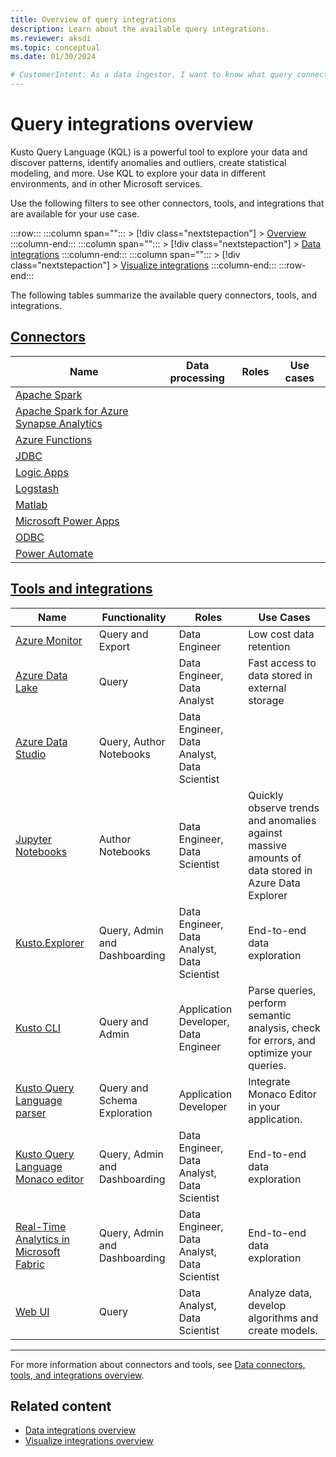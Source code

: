 ```yaml
---
title: Overview of query integrations
description: Learn about the available query integrations.
ms.reviewer: aksdi
ms.topic: conceptual
ms.date: 01/30/2024

# CustomerIntent: As a data ingestor, I want to know what query connectors and tools are available, so that I can choose the right one for my use case.
---
```

# Query integrations overview

Kusto Query Language (KQL) is a powerful tool to explore your data and discover patterns, identify anomalies and outliers, create statistical modeling, and more. Use KQL to explore your data in different environments, and in other Microsoft services.

Use the following filters to see other connectors, tools, and integrations that are available for your use case.

:::row:::
   :::column span="":::
      > [!div class="nextstepaction"]
      > [Overview](integrate-overview.md)
   :::column-end:::
   :::column span="":::
      > [!div class="nextstepaction"]
      > [Data integrations](integrate-data-overview.md)
   :::column-end:::
   :::column span="":::
      > [!div class="nextstepaction"]
      > [Visualize integrations](integrate-visualize-overview.md)
   :::column-end:::
:::row-end:::

The following tables summarize the available query connectors, tools, and integrations.

## [Connectors](#tab/connectors)

| Name | Data processing | Roles | Use cases |
|--|--|--|--|
| [Apache Spark](integrate-overview.md#apache-spark) |  |  |  |
| [Apache Spark for Azure Synapse Analytics](integrate-overview.md#apache-spark-for-azure-synapse-analytics) |  |  |  |
| [Azure Functions](integrate-overview.md#azure-functions) |  |  |  |
| [JDBC](integrate-overview.md#jdbc) |  |  |  |
| [Logic Apps](integrate-overview.md#logic-apps) |  |  |  |
| [Logstash](integrate-overview.md#logstash) |  |  |  |
| [Matlab](integrate-overview.md#matlab) |  |  |  |
| [Microsoft Power Apps](integrate-overview.md#power-apps) |  |  |  |
| [ODBC](integrate-overview.md#odbc) |  |  |  |
| [Power Automate](integrate-overview.md#power-automate) |  |  |  |

## [Tools and integrations](#tab/integrations)

| Name                                                                                                                                            | Functionality                 | Roles                                       | Use Cases                                                                                          |
| ----------------------------------------------------------------------------------------------------------------------------------------------- | ----------------------------- | ------------------------------------------- | -------------------------------------------------------------------------------------------------- |
| [Azure Monitor](/azure/data-explorer/integrate-overview.md&tabs=integrations#azure-monitor)                                                     | Query and Export              | Data Engineer                               | Low cost data retention                                                                            |
| [Azure Data Lake](/azure/data-explorer/integrate-overview.md&tabs=integrations#azure-data-lake)                                                 | Query                         | Data Engineer, Data Analyst                 | Fast access to data stored in external storage                                                     |
| [Azure Data Studio](/azure/data-explorer/integrate-overview.md&tabs=integrations#azure-data-studio)                                             | Query, Author Notebooks       | Data Engineer, Data Analyst, Data Scientist |                                                                                                    |
| [Jupyter Notebooks](/azure/data-explorer/integrate-overview.md&tabs=integrations#jupyter-notebooks)                                             | Author Notebooks              | Data Engineer, Data Scientist               | Quickly observe trends and anomalies against massive amounts of data stored in Azure Data Explorer |
| [Kusto.Explorer](/azure/data-explorer/integrate-overview.md&tabs=integrations#kustoexplorer)                                                    | Query, Admin and Dashboarding | Data Engineer, Data Analyst, Data Scientist | End-to-end data exploration                                                                        |
| [Kusto CLI](/azure/data-explorer/integrate-overview.md&tabs=integrations#kusto-cli)                                                             | Query and Admin               | Application Developer, Data Engineer        | Parse queries, perform semantic analysis, check for errors, and optimize your queries.             |
| [Kusto Query Language parser](/azure/data-explorer/integrate-overview.md&tabs=integrations#kql-parser)                                          | Query and Schema Exploration  | Application Developer                       | Integrate Monaco Editor in your application.                                                       |
| [Kusto Query Language Monaco editor](/azure/data-explorer/integrate-overview.md&tabs=integrations#monaco-editor-pluginembed)                    | Query, Admin and Dashboarding | Data Engineer, Data Analyst, Data Scientist | End-to-end data exploration                                                                        |
| [Real-Time Analytics in Microsoft Fabric](/azure/data-explorer/integrate-overview.md&tabs=integrations#real-time-analytics-in-microsoft-fabric) | Query, Admin and Dashboarding | Data Engineer, Data Analyst, Data Scientist | End-to-end data exploration                                                                        |
| [Web UI](/azure/data-explorer/integrate-overview.md&tabs=integrations#web-ui)                                                                   | Query                         | Data Analyst, Data Scientist                | Analyze data, develop algorithms and create models.                                                |

---

For more information about connectors and tools, see [Data connectors, tools, and integrations overview](integrate-overview.md#detailed-descriptions).

## Related content

* [Data integrations overview](integrate-data-overview.md)
* [Visualize integrations overview](integrate-visualize-overview.md)
